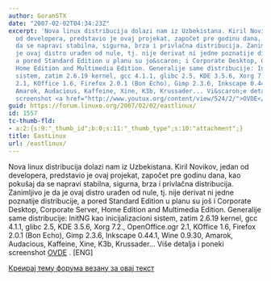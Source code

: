 ```yaml
---
author: GoranSTX
date: "2007-02-02T04:34:23Z"
excerpt: 'Nova linux distribucija dolazi nam iz Uzbekistana. Kiril Novikov, jedan
  od developera, predstavio je ovaj projekat, započet pre godinu dana, kao poku&scaron;aj
  da se napravi stabilna, sigurna, brza i privlačna distribucija. Zanimljivo je da
  je ovaj distro urađen od nule, tj. nije derivat ni jedne poznatije distribucije,
  a pored Standard Edition u planu su jo&scaron; i Corporate Desktop, Corporate Server,
  Home Edition and Multimedia Edition. Generalije same distribucije: InitNG kao inicijalizacioni
  sistem, zatim 2.6.19 kernel, gcc 4.1.1, glibc 2.5, KDE 3.5.6, Xorg 7.2., OpenOffice.ogr
  2.1, KOffice 1.6, Firefox 2.0.1 (Bon Echo), Gimp 2.3.6, Inkscape 0.44.1, Wine 0.9.30,
  Amarok, Audacious, Kaffeine, Xine, K3b, Krussader... Vi&scaron;e detalja i poneki
  screenshot <a href="http://www.youtux.org/content/view/524/2/">OVDE</a> . [ENG]'
guid: https://forum.linuxo.org/2007/02/02/eastlinux/
id: 1557
tc-thumb-fld:
- a:2:{s:9:"_thumb_id";b:0;s:11:"_thumb_type";s:10:"attachment";}
title: EastLinux
url: /eastlinux/
---
```

Nova linux distribucija dolazi nam iz Uzbekistana. Kiril Novikov, jedan od developera, predstavio je ovaj projekat, započet pre godinu dana, kao poku&scaron;aj da se napravi stabilna, sigurna, brza i privlačna distribucija. Zanimljivo je da je ovaj distro urađen od nule, tj. nije derivat ni jedne poznatije distribucije, a pored Standard Edition u planu su jo&scaron; i Corporate Desktop, Corporate Server, Home Edition and Multimedia Edition. Generalije same distribucije: InitNG kao inicijalizacioni sistem, zatim 2.6.19 kernel, gcc 4.1.1, glibc 2.5, KDE 3.5.6, Xorg 7.2., OpenOffice.ogr 2.1, KOffice 1.6, Firefox 2.0.1 (Bon Echo), Gimp 2.3.6, Inkscape 0.44.1, Wine 0.9.30, Amarok, Audacious, Kaffeine, Xine, K3b, Krussader&#8230; Vi&scaron;e detalja i poneki screenshot [OVDE](http://www.youtux.org/content/view/524/2/) . [ENG]<!--break-->

[Креирај тему форума везану за овај текст](https://linuxo.org/nova-tema-na-forumu/?se_pid=1557)